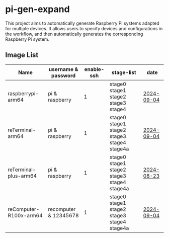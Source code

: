 # pi-gen-expand

This project aims to automatically generate Raspberry Pi systems adapted for multiple devices. It allows users to specify devices and configurations in the workflow, and then automatically generates the corresponding Raspberry Pi system.

## Image List

| Name                  |   username & password   | enable-ssh |                 stage-list                  |      date      |
|-----------------------|-------------------------|------------|---------------------------------------------|----------------|
| raspberrypi-arm64     | pi & raspberry          | 1          | stage0 stage1 stage2 stage3 stage4          | [2024-09-04](https://github.com/Seeed-Studio/pi-gen-expand/releases/download/v1.0.2/Raspbian-raspberrypi-arm64)|
| reTerminal-arm64      | pi & raspberry          | 1          | stage0 stage1 stage2 stage3 stage4 stage4a  | [2024-09-04](https://github.com/Seeed-Studio/pi-gen-expand/releases/download/v1.0.2/Raspbian-reTerminal-arm64)|
| reTerminal-plus-arm64 | pi & raspberry          | 1          | stage0 stage1 stage2 stage3 stage4 stage4a  | [2024-08-23](https://github.com/Seeed-Studio/pi-gen-expand/releases/download/v1.0.1/Raspbian-reTerminal-plus-arm64)|
| reComputer-R100x-arm64 | recomputer & 12345678   | 1          | stage0 stage1 stage2 stage3 stage4 stage4a  | [2024-09-04](https://github.com/Seeed-Studio/pi-gen-expand/releases/download/v1.0.2/Raspbian-reComputer-R100x-arm64)|

